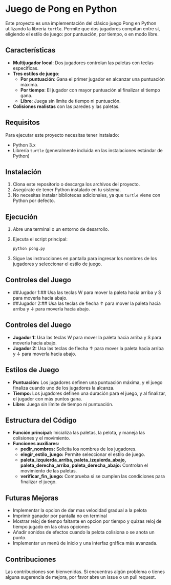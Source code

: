 # Juego de Pong en Python

Este proyecto es una implementación del clásico juego Pong en Python utilizando la librería `turtle`. Permite que dos jugadores compitan entre sí, eligiendo el estilo de juego: por puntuación, por tiempo, o en modo libre.

## Características

- **Multijugador local**: Dos jugadores controlan las paletas con teclas específicas.
- **Tres estilos de juego**:
  - **Por puntuación**: Gana el primer jugador en alcanzar una puntuación máxima.
  - **Por tiempo**: El jugador con mayor puntuación al finalizar el tiempo gana.
  - **Libre**: Juega sin límite de tiempo ni puntuación.
- **Colisiones realistas** con las paredes y las paletas.

## Requisitos

Para ejecutar este proyecto necesitas tener instalado:

- Python 3.x
- Librería `turtle` (generalmente incluida en las instalaciones estándar de Python)

## Instalación

1. Clona este repositorio o descarga los archivos del proyecto.
2. Asegúrate de tener Python instalado en tu sistema.
3. No necesitas instalar bibliotecas adicionales, ya que `turtle` viene con Python por defecto.

## Ejecución

1. Abre una terminal o un entorno de desarrollo.
2. Ejecuta el script principal:

   ```bash
   python pong.py
   ```

3. Sigue las instrucciones en pantalla para ingresar los nombres de los jugadores y seleccionar el estilo de juego.

## Controles del Juego
   * ##Jugador 1:## Usa las teclas W para mover la paleta hacia arriba y S para moverla hacia abajo.
   * ##Jugador 2:## Usa las teclas de flecha ↑ para mover la paleta hacia arriba y ↓ para moverla hacia abajo.

## Controles del Juego
   * **Jugador 1:** Usa las teclas W para mover la paleta hacia arriba y S para moverla hacia abajo.
   * **Jugador 2:** Usa las teclas de flecha ↑ para mover la paleta hacia arriba y ↓ para moverla hacia abajo.

## Estilos de Juego
   * **Puntuación:** Los jugadores definen una puntuación máxima, y el juego finaliza cuando uno de los jugadores la alcanza.
   * **Tiempo:** Los jugadores definen una duración para el juego, y al finalizar, el jugador con más puntos gana.
   * **Libre:** Juega sin límite de tiempo ni puntuación.

## Estructura del Código
   * **Función principal:** Inicializa las paletas, la pelota, y maneja las colisiones y el movimiento.
   * **Funciones auxiliares:**
       * **pedir_nombres:** Solicita los nombres de los jugadores.
       * **elegir_estilo_juego:** Permite seleccionar el estilo de juego.
       * **paleta_izquierda_arriba, paleta_izquierda_abajo, paleta_derecha_arriba, paleta_derecha_abajo:** Controlan el movimiento de las paletas.
       * **verificar_fin_juego:** Comprueba si se cumplen las condiciones para finalizar el juego.

## Futuras Mejoras
   * Implementar la opcion de dar mas velocidad gradual a la pelota
   * Imprimir ganador por pantalla no en terminal
   * Mostrar reloj de tiempo faltante en opcion por tiempo y quizas reloj de tiempo jugado en las otras opciones
   * Añadir sonidos de efectos cuando la pelota colisiona o se anota un punto.
   * Implementar un menú de inicio y una interfaz gráfica más avanzada.
   
## Contribuciones
Las contribuciones son bienvenidas. Si encuentras algún problema o tienes alguna sugerencia de mejora, por favor abre un issue o un pull request.
